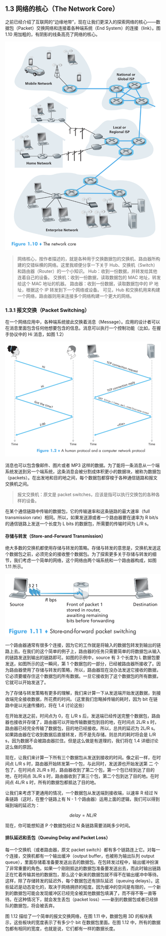 ## 1.3 网络的核心（The Network Core）

之前已经介绍了互联网的“边缘地带”，现在让我们更深入的探索网络的核心——数据包（Packet）交换网络和连接着各种端系统（End System）的连接（link）。图 1.10 用加粗的，有阴影的线条高亮了网络的核心。

![图 1.10](img/f.1.10.png)

> 网络核心，按作者描述的，就是各种用于交换数据包的交换机、路由器所构建的交错纵横的网络。这里我顺便分享一下关于 Hub、交换机（Switch）和路由器（Router）的一个小知识。 
Hub：收到一份数据，并转发给其他连着自己的设备。
交换机：收到一份数据，读取数据包的 MAC 地址，转发给这个 MAC 地址的机器。 
路由器：收到一份数据，读取数据包中的 IP 地址，根据这个 IP 转发到下一个网络或设备。 
可见，Hub 和交换机用来构建一个网络，路由器则用来连接多个网络构建一个更大的网络。

### 1.3.1 报文交换（Packet Switching）

在一个网络应用中，各种端系统彼此交换着消息（Message）。应用的设计者可以在消息里面包含任何他想要包含的信息。消息可以执行一个控制功能（比如，在握手协议中的 Hi 消息，如图 1.2）

![图 1.2](img/f.1.2.png)

消息也可以包含像邮件、图片或者 MP3 这样的数据。为了能将一条消息从一个端系统发送到另一个端系统，这条消息会被分割成体积更小的数据块，被称为数据包（packets）。在出发地和目的地之间，每个数据包都穿梭于各种通信链路和报文交换机之间。

> 报文交换机：原文是 packet switches，应该是指可以执行交换包的各种各样的设备。

在某个通信链路中传输的数据包，它的传输速率和这条链路的最大速率（full transmission rate）相同。所以，如果发送源或者一个路由器要在速率为 R bit/s 的通信链路上发送一个长度为 L bits 的数据包，所需要的传输时间为 L/R s。

#### 存储与转发（Store-and-Forward Transmission）

绝大多数的交换机都使用存储与转发的策略。存储与转发的意思是，交换机发送这个数据包之前，必须完全的接收整个数据包。为了探索更多关于存储与转发的细节，我们考虑一个简单的网络，这个网络由两个端系统和一个路由器构成，如图 1.11 所示。

![图 1.11](img/f.1.11.png)

一个路由器通常有很多个连接，因为它的工作就是将输入的数据包转发到输出的链路上去。在我们的这个简单的例子上，路由器的任务只需要简单的将数据包从输入的链路发送到输出的链路即可。如图的示例中，source 有 3 个长度为 L 数据包要发送，如图所示的这一瞬间，第 1 个数据包的一部分，已经被路由器所接收了。因为路由器使用了存储与转发的策略，所以，路由器现在没办法发送它接收的数据，它必须要缓存住这个数据包的所有数据。一旦它接收到了这个数据包的所有数据，它就可以开始发送了。

为了存储与转发策略有更多的理解，我们来计算一下从发送端开始发送数据，到接收端完全接收数据，所花费的时间。（这里我们忽略掉传输的耗时，因为 bit 在链路中是以光速传播的，将在 1.4 讨论这些）

在开始发送之前，时间点为 0，在 L/R s 后，发送端已经传送完整个数据包，路由器也接收并存储了，路由器可以开始传输数据包到目的地，在时间点 2L/R s 时，路由器已经完全传输了数据包，目的地已经接收。所以，总共的延迟为 2L/R s。如果路由器在它收到数据后直接转发，而不是先存储。则总共的耗时将会是 L/R s，因为数据不会被路由器拦住。但是这么做是有道理的，我们将在 1.4 详细讨论这么做的原因。

现在，让我们来计算一下所有三个数据包从发送到接收的时间。像之前一样，在时间点 L/R s 时，路由器开始转发第一个包，与此同时，发送源也开始发送第 二 个包了，在时间点 2L/R s 时，路由器收到了第二个包，第一个包已经到达了目的地，在时间点 3L/R s 时，路由器收到了第三个包，第二个包到达了目的地。在时间点 4L/R s 时，所有的数据包都抵达了目的地。

让我们来考虑下更通用的情况，一个数据包从发送端到接收端，以速率 R 经过 N 条链路（这时，在整个链路上有 N - 1 个路由器）运用上面的逻辑，我们可以得到端到端的延迟为：

$$delay = NL/R$$

现在，你可能想知道 P 个数据包经过 N 条链路需要消耗多少时间。

#### 排队延迟和丢包（Queuing Delay and Packet Loss）

每一个交换机（或者路由器，原文 packet switch）都有多个链路连上它。对每一个连接，交换机都有一个输出缓冲（output buffer，也被称为输出队列 output queue），里面存储着准备要发送出去的数据包。在包转发过程中，输出缓冲扮演了非常重要的角色。如果一个刚刚抵达的数据包准备要发送出去，而此时输出链路正在忙着传输其他的数据包，那么这个新来的数据包就不得不在输出缓冲中等待。这样，除了存储转发的延迟外，每个数据包还有排队延迟（queuing delays）。这些延迟是动态变化的，取决于网络拥挤的程度。因为缓冲的空间是有限的，一个新到的数据包可能会发现缓冲区已经完全被其他数据包填满了，而不得不等一直等待。在这种情况下，就会发生丢包（packet loss）——新到的数据包或者已经排队的数据包，将会被丢弃。

图 1.12 描绘了一个简单的报文交换网络，在图 1.11 中，数据包用 3D 的板块表示，这些板块的宽度表示了有多少个 bit 在数据包里面。在图 1.12 中，所有的数据包都有相同的宽度，也就是说，它们都有一样的数据长度。